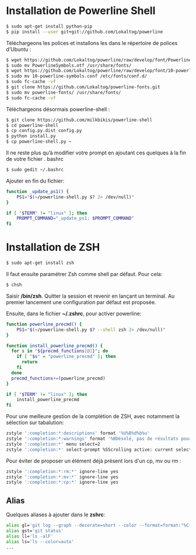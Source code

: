Installation de Powerline Shell
========================

```bash
$ sudo apt-get install python-pip
$ pip install --user git+git://github.com/Lokaltog/powerline
```

Téléchargeons les polices et installons les dans le répertoire de polices d’Ubuntu :

```bash
$ wget https://github.com/Lokaltog/powerline/raw/develop/font/PowerlineSymbols.otf
$ sudo mv PowerlineSymbols.otf /usr/share/fonts/
$ wget https://github.com/Lokaltog/powerline/raw/develop/font/10-powerline-symbols.conf
$ sudo mv 10-powerline-symbols.conf /etc/fonts/conf.d/
$ sudo fc-cache -vf
$ git clone https://github.com/Lokaltog/powerline-fonts.git
$ sudo mv powerline-fonts/ /usr/share/fonts/
$ sudo fc-cache -vf
```

Téléchargeons désormais powerline-shell :

```bash
$ git clone https://github.com/milkbikis/powerline-shell
$ cd powerline-shell
$ cp config.py.dist config.py
$ python install.py
$ cp powerline-shell.py ~
```

Il ne reste plus qu’à modifier votre prompt en ajoutant ces quelques à la fin de votre fichier . bashrc

```bash
$ sudo gedit ~/.bashrc
```

Ajouter en fin du fichier:

```bash
function _update_ps1() {
    PS1="$(~/powerline-shell.py $? 2> /dev/null)"
}

if [ "$TERM" != "linux" ]; then
    PROMPT_COMMAND="_update_ps1; $PROMPT_COMMAND"
fi
```

Installation de ZSH
========================

```bash
$ sudo apt-get install zsh
```

Il faut ensuite paramétrer Zsh comme shell par défaut. Pour cela:

```bash
$ chsh
```

Saisir **/bin/zsh**. Quitter la session et revenir en lançant un terminal. Au premier lancement une configuration par défaut est proposée.

Ensuite, dans le fichier **~/.zshrc**, pour activer powerline:

```bash
function powerline_precmd() {
    PS1="$(~/powerline-shell.py $? --shell zsh 2> /dev/null)"
}

function install_powerline_precmd() {
  for s in "${precmd_functions[@]}"; do
    if [ "$s" = "powerline_precmd" ]; then
      return
    fi
  done
  precmd_functions+=(powerline_precmd)
}

if [ "$TERM" != "linux" ]; then
    install_powerline_precmd
fi
```

Pour une meilleure gestion de la complétion de ZSH, avec notamment la sélection sur tabalution:

```bash
zstyle ':completion:*:descriptions' format '%U%B%d%b%u'
zstyle ':completion:*:warnings' format '%BDésolé, pas de résultats pour : %d%b'
zstyle ':completion:*' menu select=2
zstyle ':completion:*' select-prompt %SScrolling active: current selection at %p%s
```

Pour éviter de proposer un élément déjà présent lors d'un cp, mv ou rm :

```bash
zstyle ':completion:*:rm:*' ignore-line yes
zstyle ':completion:*:mv:*' ignore-line yes
zstyle ':completion:*:cp:*' ignore-line yes
```

Alias
--------
Quelques aliases à ajouter dans le **zshrc**:

```bash
alias gl='git log --graph --decorate=short --color --format=format:"%C(yellow)%h%C(reset) %C(auto)%C(reset)     %C(green)[%cd]%C(reset)  %x09%C(white)%<(60,trunc)%s %C(bold blue)<%an>%C(auto)%d" -n 20'
alias gst='git status'
alias ll='ls -alF'
alias ls='ls --color=auto'
...
```